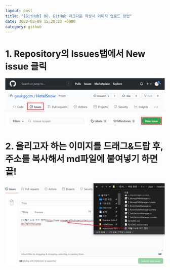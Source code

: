```yaml
---
layout: post
title: "[GitHub] 08. GitHub 마크다운 작성시 이미지 업로드 방법"
date: 2022-02-09 15:20:23 +0900
category: github
---
```


# 1. Repository의 Issues탭에서 New issue 클릭

![alt text](/public/img/github_55.png)

# 2. 올리고자 하는 이미지를 드래그&드랍 후, 주소를 복사해서 md파일에 붙여넣기 하면 끝!

![alt text](/public/img/github_56.png)

